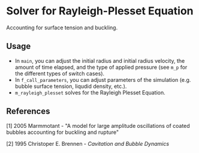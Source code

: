 # Solver for Rayleigh-Plesset Equation
Accounting for surface tension and buckling.

## Usage

- In `main`, you can adjust the initial radius and initial radius velocity, the amount of time elapsed, and the type of applied pressure (see `m_p` for the different types of switch cases).
- In `f_call_parameters`, you can adjust parameters of the simulation (e.g. bubble surface tension, liqudid density, etc.).
- `m_rayleigh_plesset` solves for the Rayleigh Plesset Equation.

## References

[1] 2005 Marmmotant - "A model for large amplitude oscillations of coated bubbles accounting for buckling and rupture"

[2] 1995 Christoper E. Brennen - *Cavitation and Bubble Dynamics*
